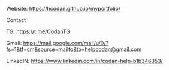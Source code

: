 Website: https://hcodan.github.io/myportfolio/


Contact

TG: https://t.me/CodanTG

Gmail: https://mail.google.com/mail/u/0/?fs=1&tf=cm&source=mailto&to=helpcodan@gmail.com

LinkedIN: https://www.linkedin.com/in/codan-help-b1b346353/
